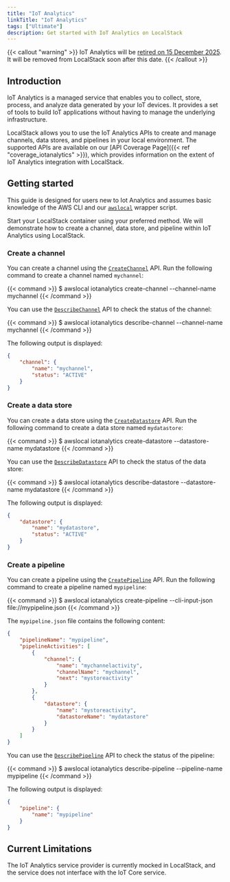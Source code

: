 ```yaml
---
title: "IoT Analytics"
linkTitle: "IoT Analytics"
tags: ["Ultimate"]
description: Get started with IoT Analytics on LocalStack
---
```


{{< callout "warning" >}}
IoT Analytics will be [retired on 15 December 2025](https://docs.aws.amazon.com/iotanalytics/latest/userguide/iotanalytics-end-of-support.html).
It will be removed from LocalStack soon after this date.
{{< /callout >}}

## Introduction

IoT Analytics is a managed service that enables you to collect, store, process, and analyze data generated by your IoT devices.
It provides a set of tools to build IoT applications without having to manage the underlying infrastructure.

LocalStack allows you to use the IoT Analytics APIs to create and manage channels, data stores, and pipelines in your local environment.
The supported APIs are available on our [API Coverage Page]({{< ref "coverage_iotanalytics" >}}), which provides information on the extent of IoT Analytics integration with LocalStack.

## Getting started

This guide is designed for users new to Iot Analytics and assumes basic knowledge of the AWS CLI and our [`awslocal`](https://github.com/localstack/awscli-local) wrapper script.

Start your LocalStack container using your preferred method.
We will demonstrate how to create a channel, data store, and pipeline within IoT Analytics using LocalStack.

### Create a channel

You can create a channel using the [`CreateChannel`](https://docs.aws.amazon.com/iotanalytics/latest/APIReference/API_CreateChannel.html) API.
Run the following command to create a channel named `mychannel`:

{{< command >}}
$ awslocal iotanalytics create-channel --channel-name mychannel
{{< /command >}}

You can use the [`DescribeChannel`](https://docs.aws.amazon.com/iotanalytics/latest/APIReference/API_DescribeChannel.html) API to check the status of the channel:

{{< command >}}
$ awslocal iotanalytics describe-channel --channel-name mychannel
{{< /command >}}

The following output is displayed:

```json
{
    "channel": {
        "name": "mychannel",
        "status": "ACTIVE"
    }
}
```

### Create a data store

You can create a data store using the [`CreateDatastore`](https://docs.aws.amazon.com/iotanalytics/latest/APIReference/API_CreateDatastore.html) API.
Run the following command to create a data store named `mydatastore`:

{{< command >}}
$ awslocal iotanalytics create-datastore --datastore-name mydatastore
{{< /command >}}

You can use the [`DescribeDatastore`](https://docs.aws.amazon.com/iotanalytics/latest/APIReference/API_DescribeDatastore.html) API to check the status of the data store:

{{< command >}}
$ awslocal iotanalytics describe-datastore --datastore-name mydatastore
{{< /command >}}

The following output is displayed:

```json
{
    "datastore": {
        "name": "mydatastore",
        "status": "ACTIVE"
    }
}
```

### Create a pipeline

You can create a pipeline using the [`CreatePipeline`](https://docs.aws.amazon.com/iotanalytics/latest/APIReference/API_CreatePipeline.html) API.
Run the following command to create a pipeline named `mypipeline`:

{{< command >}}
$ awslocal iotanalytics create-pipeline --cli-input-json file://mypipeline.json
{{< /command >}}

The `mypipeline.json` file contains the following content:

```json
{
    "pipelineName": "mypipeline",
    "pipelineActivities": [
        {
            "channel": {
                "name": "mychannelactivity",
                "channelName": "mychannel",
                "next": "mystoreactivity"
            }
        },
        {
            "datastore": {
                "name": "mystoreactivity",
                "datastoreName": "mydatastore"
            }
        }
    ]
}
```

You can use the [`DescribePipeline`](https://docs.aws.amazon.com/iotanalytics/latest/APIReference/API_DescribePipeline.html) API to check the status of the pipeline:

{{< command >}}
$ awslocal iotanalytics describe-pipeline  --pipeline-name mypipeline
{{< /command >}}

The following output is displayed:

```json
{
    "pipeline": {
        "name": "mypipeline"
    }
}
```

## Current Limitations

The IoT Analytics service provider is currently mocked in LocalStack, and the service does not interface with the IoT Core service.
